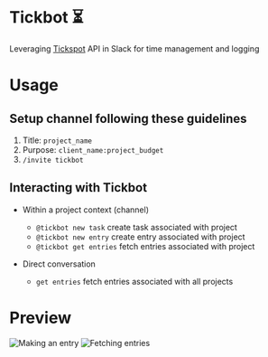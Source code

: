 # Tickbot :hourglass_flowing_sand:

Leveraging [Tickspot](https://github.com/tick/tick-api) API in Slack for time management and logging

# Usage

## Setup channel following these guidelines

1. Title: `project_name`
2. Purpose: `client_name:project_budget`
3. `/invite tickbot`

## Interacting with Tickbot

+ Within a project context (channel)
  + `@tickbot new task` create task associated with project
  + `@tickbot new entry` create entry associated with project
  + `@tickbot get entries` fetch entries associated with project


+ Direct conversation
  + `get entries` fetch entries associated with all projects

# Preview

![Making an entry](/screenshots/new_entry.jpg)
![Fetching entries](/screenshots/get_entry.jpg)
